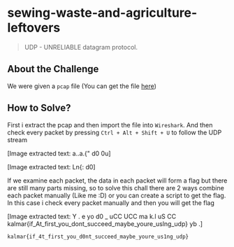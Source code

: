 # sewing-waste-and-agriculture-leftovers
> UDP - UNRELIABLE datagram protocol.

## About the Challenge
We were given a `pcap` file (You can get the file [here](swaal.pcap.gz))

## How to Solve?
First i extract the pcap and then import the file into `Wireshark`. And then check every packet by pressing `Ctrl + Alt + Shift + U` to follow the UDP stream


[Image extracted text: a..a.{"
d0
0u]



[Image extracted text: Ln{:
d0]


If we examine each packet, the data in each packet will form a flag but there are still many parts missing, so to solve this chall there are 2 ways combine each packet manually (Like me :D) or you can create a script to get the flag. In this case i check every packet manually and then you will get the flag


[Image extracted text: Y . e
yo
d0 _
uCC
UCC
ma
k.l
uS
CC
kalmar{if_At_first_you_dont_succeed_maybe_youre_uslng_udp}
yb .]


```
kalmar{if_4t_first_you_d0nt_succeed_maybe_youre_us1ng_udp}
```